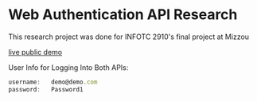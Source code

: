 # Web Authentication API Research

This research project was done for INFOTC 2910's final project at Mizzou

[live public demo](https://auth-research.firebaseapp.com/okta/home)

User Info for Logging Into Both APIs:

```javascript
username:   demo@demo.com
password:   Password1
```

